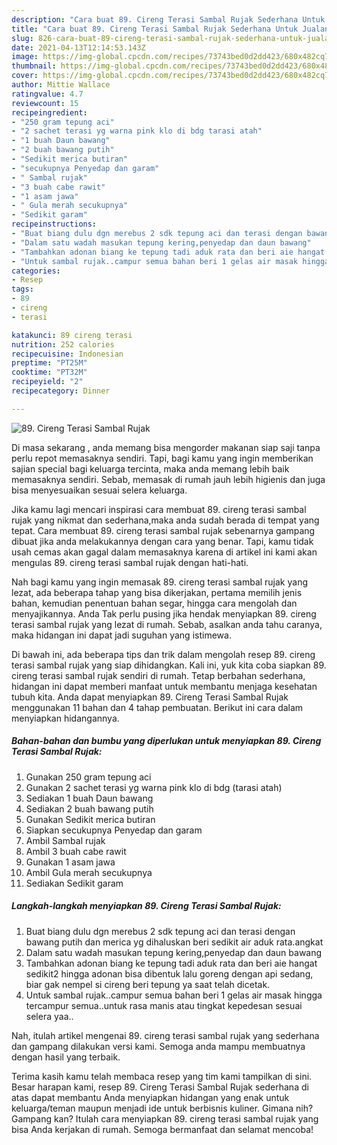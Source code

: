 ```yaml
---
description: "Cara buat 89. Cireng Terasi Sambal Rujak Sederhana Untuk Jualan"
title: "Cara buat 89. Cireng Terasi Sambal Rujak Sederhana Untuk Jualan"
slug: 826-cara-buat-89-cireng-terasi-sambal-rujak-sederhana-untuk-jualan
date: 2021-04-13T12:14:53.143Z
image: https://img-global.cpcdn.com/recipes/73743bed0d2dd423/680x482cq70/89-cireng-terasi-sambal-rujak-foto-resep-utama.jpg
thumbnail: https://img-global.cpcdn.com/recipes/73743bed0d2dd423/680x482cq70/89-cireng-terasi-sambal-rujak-foto-resep-utama.jpg
cover: https://img-global.cpcdn.com/recipes/73743bed0d2dd423/680x482cq70/89-cireng-terasi-sambal-rujak-foto-resep-utama.jpg
author: Mittie Wallace
ratingvalue: 4.7
reviewcount: 15
recipeingredient:
- "250 gram tepung aci"
- "2 sachet terasi yg warna pink klo di bdg tarasi atah"
- "1 buah Daun bawang"
- "2 buah bawang putih"
- "Sedikit merica butiran"
- "secukupnya Penyedap dan garam"
- " Sambal rujak"
- "3 buah cabe rawit"
- "1 asam jawa"
- " Gula merah secukupnya"
- "Sedikit garam"
recipeinstructions:
- "Buat biang dulu dgn merebus 2 sdk tepung aci dan terasi dengan bawang putih dan merica yg dihaluskan beri sedikit air aduk rata.angkat"
- "Dalam satu wadah masukan tepung kering,penyedap dan daun bawang"
- "Tambahkan adonan biang ke tepung tadi aduk rata dan beri aie hangat sedikit2 hingga adonan bisa dibentuk lalu goreng dengan api sedang, biar gak nempel si cireng beri tepung ya saat telah dicetak."
- "Untuk sambal rujak..campur semua bahan beri 1 gelas air masak hingga tercampur semua..untuk rasa manis atau tingkat kepedesan sesuai selera yaa.."
categories:
- Resep
tags:
- 89
- cireng
- terasi

katakunci: 89 cireng terasi 
nutrition: 252 calories
recipecuisine: Indonesian
preptime: "PT25M"
cooktime: "PT32M"
recipeyield: "2"
recipecategory: Dinner

---
```



![89. Cireng Terasi Sambal Rujak](https://img-global.cpcdn.com/recipes/73743bed0d2dd423/680x482cq70/89-cireng-terasi-sambal-rujak-foto-resep-utama.jpg)

Di masa  sekarang , anda memang bisa mengorder makanan siap saji tanpa perlu repot memasaknya sendiri. Tapi, bagi kamu yang ingin memberikan sajian special bagi keluarga tercinta, maka anda memang lebih baik memasaknya sendiri. Sebab, memasak di rumah jauh lebih higienis dan juga bisa menyesuaikan sesuai selera keluarga.

Jika kamu lagi mencari inspirasi cara membuat 89. cireng terasi sambal rujak yang nikmat dan sederhana,maka anda sudah berada di tempat yang tepat. Cara membuat 89. cireng terasi sambal rujak  sebenarnya gampang dibuat jika anda melakukannya dengan cara yang benar. Tapi, kamu tidak usah cemas akan gagal dalam memasaknya 
karena di artikel ini kami akan mengulas 89. cireng terasi sambal rujak dengan hati-hati.  



Nah bagi kamu yang ingin memasak 89. cireng terasi sambal rujak yang lezat, ada beberapa tahap yang bisa dikerjakan, pertama memilih jenis bahan, kemudian penentuan bahan segar, hingga cara mengolah dan menyajikannya. Anda Tak perlu pusing jika hendak menyiapkan 89. cireng terasi sambal rujak yang lezat di rumah. Sebab, asalkan anda  tahu caranya, maka hidangan ini dapat jadi suguhan yang istimewa.

Di bawah ini, ada beberapa tips dan trik dalam mengolah resep 89. cireng terasi sambal rujak yang siap dihidangkan. Kali ini, yuk kita coba siapkan 89. cireng terasi sambal rujak sendiri di rumah. Tetap berbahan sederhana, hidangan ini dapat memberi manfaat untuk membantu menjaga kesehatan tubuh kita. Anda dapat menyiapkan 89. Cireng Terasi Sambal Rujak menggunakan 11 bahan dan 4 tahap pembuatan. Berikut ini cara dalam menyiapkan hidangannya.

<!--inarticleads1-->

##### Bahan-bahan dan bumbu yang diperlukan untuk menyiapkan 89. Cireng Terasi Sambal Rujak:

1. Gunakan 250 gram tepung aci
1. Gunakan 2 sachet terasi yg warna pink klo di bdg (tarasi atah)
1. Sediakan 1 buah Daun bawang
1. Sediakan 2 buah bawang putih
1. Gunakan Sedikit merica butiran
1. Siapkan secukupnya Penyedap dan garam
1. Ambil  Sambal rujak
1. Ambil 3 buah cabe rawit
1. Gunakan 1 asam jawa
1. Ambil  Gula merah secukupnya
1. Sediakan Sedikit garam




<!--inarticleads2-->

##### Langkah-langkah menyiapkan 89. Cireng Terasi Sambal Rujak:

1. Buat biang dulu dgn merebus 2 sdk tepung aci dan terasi dengan bawang putih dan merica yg dihaluskan beri sedikit air aduk rata.angkat
1. Dalam satu wadah masukan tepung kering,penyedap dan daun bawang
1. Tambahkan adonan biang ke tepung tadi aduk rata dan beri aie hangat sedikit2 hingga adonan bisa dibentuk lalu goreng dengan api sedang, biar gak nempel si cireng beri tepung ya saat telah dicetak.
1. Untuk sambal rujak..campur semua bahan beri 1 gelas air masak hingga tercampur semua..untuk rasa manis atau tingkat kepedesan sesuai selera yaa..




Nah, itulah artikel mengenai  89. cireng terasi sambal rujak  yang sederhana dan gampang dilakukan versi kami. Semoga anda mampu membuatnya dengan hasil yang terbaik. 

Terima kasih kamu telah membaca resep yang tim kami tampilkan di sini. Besar harapan kami, resep  89. Cireng Terasi Sambal Rujak sederhana di atas dapat membantu Anda menyiapkan hidangan yang enak untuk keluarga/teman maupun menjadi ide untuk berbisnis kuliner. Gimana nih? Gampang kan? Itulah cara menyiapkan 89. cireng terasi sambal rujak yang bisa Anda kerjakan di rumah. Semoga bermanfaat dan selamat mencoba!

